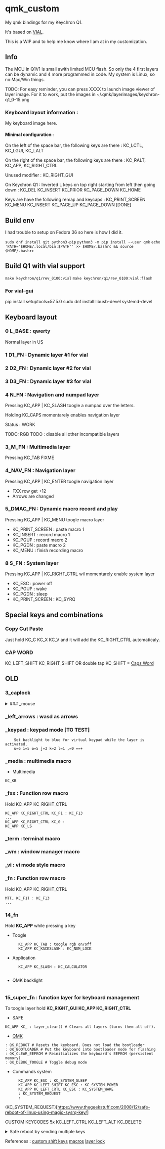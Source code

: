 # qmk_custom
My qmk bindings for my Keychron Q1.

It's based on [VIAL](https://get.vial.today/).

This is a WIP and to help me know where I am at in my customization.

## Info

The MCU in Q1V1 is small awith limited MCU flash. So only the 4 first layers can be dynamic and 4 more programmed in code. My system is Linux, so no Mac/Win things.

TODO: For easy reminder, you can press XXXX to launch image viewer of layer image. For it to work, put the images in ~/.qmk/layerimages/keychron-q1_0-15.png

### Keyboard layout information : 

My keyboard image here.

#### Minimal configuration :
On the left of the space bar, the following keys are there : KC_LCTL, KC_LGUI, KC_LALT 

On the right of the space bar, the following keys are there : KC_RALT, KC_APP, KC_RIGHT_CTRL

Unused modifier : KC_RIGHT_GUI 

On Keychron Q1 : Inverted L keys on top right starting from left then going down : KC_DEL KC_INSERT KC_PRIOR KC_PAGE_DOWN KC_HOME

Keys are have the following remap and keycaps :  KC_PRINT_SCREEN KC_MENU KC_INSERT KC_PAGE_UP KC_PAGE_DOWN [DONE]

## Build env
I had trouble to setup on Fedora 36 so here is how I did it.

`sudo dnf install git python3-pip`
`python3 -m pip install --user qmk`
`echo 'PATH="$HOME/.local/bin:$PATH"' >> $HOME/.bashrc && source $HOME/.bashrc`

## Build Q1 with vial support
`make keychron/q1/rev_0100:vial`
`make keychron/q1/rev_0100:vial:flash`

### For vial-gui
pip install setuptools=57.5.0
sudo dnf install libusb-devel systemd-devel






## Keyboard layout

### 0 L_BASE : qwerty
Normal layer in US

### 1 D1_FN : Dynamic layer #1 for vial
### 2 D2_FN : Dynamic layer #2 for vial
### 3 D3_FN : Dynamic layer #3 for vial


### 4 N_FN : Navigation and numpad layer
Pressing KC_APP | KC_SLASH toogle a numpad over the letters. 

Holding KC_CAPS momentarely enables navigation layer

Status : WORK

TODO: RGB
TODO : disable all other incompatible layers



### 3_M_FN : Multimedia layer 
Pressing KC_TAB FIXME

### 4_NAV_FN : Navigation layer
Pressing KC_APP | KC_ENTER toogle navigation layer



- FXX row get +12
- Arrows are changed

### 5_DMAC_FN : Dynamic macro record and play
Pressing KC_APP | KC_MENU toogle macro layer

- KC_PRINT_SCREEN : paste macro 1
- KC_INSERT : record macro 1
- KC_PGUP : record macro 2
- KC_PGDN : paste macro 2
- KC_MENU : finish recording macro

### 8 S_FN : System layer
Pressing KC_APP | KC_RIGHT_CTRL wil momentarely enable system layer

- KC_ESC : power off
- KC_PGUP : wake
- KC_PGDN : sleep
- KC_PRINT_SCREEN : KC_SYRQ 


## Special keys and combinations

### Copy Cut Paste
Just hold KC_C KC_X KC_V and it will add the KC_RIGHT_CTRL automaticaly.

### CAP WORD
KC_LEFT_SHIFT KC_RIGHT_SHIFT OR double tap KC_SHIFT = [Caps Word](https://docs.qmk.fm/#/feature_caps_word)



## OLD

### 3_caplock

 <details>
  <summary>### _mouse</summary>
### _mouse
Not a priority, in backlog.

Set backlight to red for virtual mouse while the layer is activated.

Use **q-w-e-a-d-z-x-c** for mouvement, **s** or **1** for left click, **2** for middle click, **3** for right click and **KC_GRV** **`** to exit mouse mode.

(smooth arrow)[https://www.reddit.com/r/olkb/comments/72u8ou/qmk_mouse_keys_rock/]
</details>

### _left_arrows : wasd as arrows


### _keypad : keypad mode [TO TEST]
        Set backlight to blue for virtual keypad while the layer is activated. 
        u=6 i=5 o=5 j=3 k=2 l=1 ,=0 ==+ 
        
### _media : multimedia macro
  - Multimedia
  ```
  KC_KB
  ```
### _fxx : Function row macro
  Hold KC_APP KC_RIGHT_CTRL
  ```
  KC_APP KC_RIGHT_CTRL KC_F1 : KC_F13
  ...
  KC_APP KC_RIGHT_CTRL KC_0 : 
  KC_APP KC_LS
  
  ```


### _term : terminal macro
### _wm : window manager macro 
### _vi : vi mode style macro

### _fn : Function row macro
  Hold KC_APP KC_RIGHT_CTRL
  ```
  MT(, KC_F1) : KC_F13
  ...
  ```

### 14_fn
Hold **KC_APP** while pressing a key 

 - Toogle
  ```
        KC_APP KC_TAB : toogle rgb on/off
        KC_APP KC_KACKSLASH : KC_NUM_LOCK
  ```
  
  - Application
  ```
        KC_APP KC_SLASH : KC_CALCULATOR
        
  ```

  
 
  
  - QMK backlight
  ```
  
  ```
  

### 15_super_fn : function layer for keyboard management
To toogle layer hold **KC_RIGHT_GUI KC_APP KC_RIGHT_CTRL**

  - SAFE
  ```
  KC_APP KC_ : layer_clear() # Clears all layers (turns them all off).
  ```
 
  
  - [QMK](https://docs.qmk.fm/#/quantum_keycodes/)
  
  ```
  : QK_REBOOT # Resets the keyboard. Does not load the bootloader
  : QK_BOOTLOADER # Put the keyboard into bootloader mode for flashing
  : QK_CLEAR_EEPROM # Reinitializes the keyboard’s EEPROM (persistent memory)
  : QK_DEBUG_TOOGLE # Toggle debug mode
  ```
  
  - Commands system
  ```
        KC_APP KC_ESC : KC_SYSTEM_SLEEP
        KC_APP KC_LEFT_SHIFT KC_ESC : KC_SYSTEM_POWER
        KC_APP KC_LEFT_CRTL KC_ESC : KC_SYSTEM_WAKE
        : KC_SYSTEM_REQUEST
        : 
  ```
  (KC_SYSTEM_REQUEST)[https://www.thegeekstuff.com/2008/12/safe-reboot-of-linux-using-magic-sysrq-key/] 
  
  CUSTOM KEYCODES
  5x KC_LEFT_CTRL KC_LEFT_ALT KC_DELETE: 
  <details>
  <summary>Safe reboot by sending multiple keys</summary>
  
  ```
  KC_LEFT_ALT KC_SYSTEM_REQUEST KC_LEFT_SHIFT KC_R
  KC_LEFT_ALT KC_SYSTEM_REQUEST KC_LEFT_SHIFT KC_E
  KC_LEFT_ALT KC_SYSTEM_REQUEST KC_K 
  KC_LEFT_ALT KC_SYSTEM_REQUEST KC_LEFT_SHIFT KC_S
  KC_LEFT_ALT KC_SYSTEM_REQUEST KC_LEFT_SHIFT KC_U
  KC_LEFT_ALT KC_SYSTEM_REQUEST KC_LEFT_SHIFT KC_B
  ```
  
  </details>
  
  
  References :
  [custom shift keys](https://getreuer.info/posts/keyboards/custom-shift-keys/index.html)
  [macros](https://getreuer.info/posts/keyboards/macros/index.html)
  [layer lock](https://getreuer.info/posts/keyboards/layer-lock/index.html)
